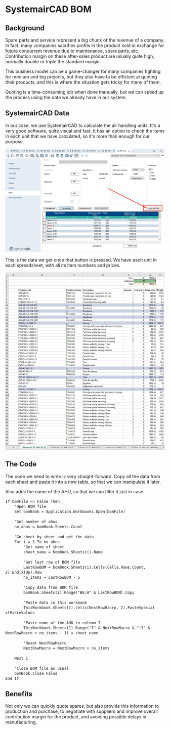 # SystemairCAD BOM

## Background

Spare parts and service represent a big chunk of the revenue of a company. In fact, many companies sacrifies profits in the product sold in exchange for future concurrent revenue due to maintenance, spare parts, etc. Contribution margin on these after-sales product are usually quite high, normally double or triple the standard margin.

This business model can be a game-changer for many companies fighting for medium and big projects, but they also have to be efficient at quoting their products, and this is where the situation gets tricky for many of them.

Quoting is a time-consuming job when done manually, but we can speed up the process using the data we already have in our system.

## SystemairCAD Data

In our case, we use SystemairCAD to calculate the air handling units. It's a very good software, quite visual and fast. It has an option to check the items in each unit that we have calculated, so it's more than enough for our purpose.

![SystemairCAD](https://raw.githubusercontent.com/darroyolpz/SystemairCAD-BOM/master/img/SystemairCAD_Export_BOM.jpg)

This is the data we get once that button is pressed. We have each unit in each spreadsheet, with all its item numbers and prices.

![BOM](https://raw.githubusercontent.com/darroyolpz/SystemairCAD-BOM/master/img/BOM.jpg)

## The Code

The code we need to write is very straight-forward. Copy all the data from each sheet and paste it into a new table, so that we can manipulate it later.

Also adds the name of the AHU, so that we can filter it just in case.

```vbscript
If bomFile <> False Then
    'Open BOM file
    Set bomBook = Application.Workbooks.Open(bomFile)
    
    'Get number of ahus
    no_ahus = bomBook.Sheets.Count
    
    'Go sheet by sheet and get the data
    For i = 1 To no_ahus
        'Get name of sheet
        sheet_name = bomBook.Sheets(i).Name
    
        'Get last row of BOM file
        LastRowBOM = bomBook.Sheets(i).Cells(Cells.Rows.Count, 2).End(xlUp).Row
        no_items = LastRowBOM - 5
        
        'Copy data from BOM file
        bomBook.Sheets(i).Range("B6:H" & LastRowBOM).Copy
        
        'Paste data in this workbook
        ThisWorkbook.Sheets(1).Cells(NextRowMacro, 2).PasteSpecial xlPasteValues
        
        'Paste name of the AHU in column I
        ThisWorkbook.Sheets(1).Range("I" & NextRowMacro & ":I" & NextRowMacro + no_items - 1) = sheet_name
        
        'Reset NextRowMacro
        NextRowMacro = NextRowMacro + no_items
        
    Next i
    
    'Close BOM file as usual
    bomBook.Close False
End If
```

## Benefits

Not only we can quickly quote spares, but also provide this information to production and purchase, to negotiate with suppliers and improve overall contribution margin for the product, and avoiding possible delays in manufacturing.
